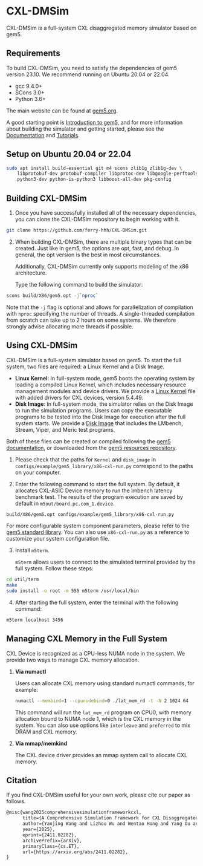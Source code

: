 # CXL-DMSim

CXL-DMSim is a full-system CXL disaggregated memory simulator based on gem5.

## Requirements

To build CXL-DMSim, you need to satisfy the dependencies of gem5 version 23.10. We recommend running on Ubuntu 20.04 or 22.04.

- gcc 9.4.0+
- SCons 3.0+
- Python 3.6+

The main website can be found at [gem5.org](http://www.gem5.org/).

A good starting point is [Introduction to gem5](http://www.gem5.org/Introduction), and for more information about building the simulator and getting started, please see the [Documentation](http://www.gem5.org/Documentation) and [Tutorials](http://www.gem5.org/Tutorials).

## Setup on Ubuntu 20.04 or 22.04

```bash
sudo apt install build-essential git m4 scons zlib1g zlib1g-dev \
    libprotobuf-dev protobuf-compiler libprotoc-dev libgoogle-perftools-dev \
    python3-dev python-is-python3 libboost-all-dev pkg-config
```

## Building CXL-DMSim

1. Once you have successfully installed all of the necessary dependencies, you can clone the CXL-DMSim repository to begin working with it.

```bash
git clone https://github.com/ferry-hhh/CXL-DMSim.git
```

2. When building CXL-DMSim, there are multiple binary types that can be created. Just like in gem5, the options are opt, fast, and debug. In general, the opt version is the best in most circumstances. 

   Additionally, CXL-DMSim currently only supports modeling of the x86 architecture.

   Type the following command to build the simulator:

```bash
scons build/X86/gem5.opt -j`nproc`
```

Note that the `-j` flag is optional and allows for parallelization of compilation with `nproc` specifying the number of threads. A single-threaded compilation from scratch can take up to 2 hours on some systems. We therefore strongly advise allocating more threads if possible.

## Using CXL-DMSim

CXL-DMSim is a full-system simulator based on gem5. To start the full system, two files are required: a Linux Kernel and a Disk Image.

- **Linux Kernel**: In full-system mode, gem5 boots the operating system by loading a compiled Linux Kernel, which includes necessary resource management modules and device drivers. We provide a [Linux Kernel](https://drive.google.com/drive/folders/1sxZBsedT19ntJdzN8MTkcbczMGXNXgrM?usp=sharing) file with added drivers for CXL devices, version 5.4.49.
- **Disk Image**: In full-system mode, the simulator relies on the Disk Image to run the simulation programs. Users can copy the executable programs to be tested into the Disk Image for execution after the full system starts. We provide a [Disk Image](https://drive.google.com/drive/folders/1sxZBsedT19ntJdzN8MTkcbczMGXNXgrM?usp=sharing) that includes the LMbench, Stream, Viper, and Meric test programs.

Both of these files can be created or compiled following the [gem5 documentation](https://www.gem5.org/documentation/general_docs/fullsystem/disks), or downloaded from the [gem5 resources repository](https://resources.gem5.org/).

1. Please check that the paths for `Kernel` and `disk_image` in `configs/example/gem5_library/x86-cxl-run.py` correspond to the paths on your computer.

2. Enter the following command to start the full system. By default, it allocates CXL-ASIC Device memory to run the lmbench latency benchmark test. The results of the program execution are saved by default in `m5out/board.pc.com_1.device`.

```bash
build/X86/gem5.opt configs/example/gem5_library/x86-cxl-run.py
```

For more configurable system component parameters, please refer to the [gem5 standard library](https://www.gem5.org/documentation/gem5-stdlib/overview). You can also use `x86-cxl-run.py` as a reference to customize your system configuration file.

3. Install `m5term`.

   `m5term` allows users to connect to the simulated terminal provided by the full system. Follow these steps:

```bash
cd util/term
make
sudo install -o root -m 555 m5term /usr/local/bin
```

4. After starting the full system, enter the terminal with the following command:

```bash
m5term localhost 3456
```

## Managing CXL Memory in the Full System

CXL Device is recognized as a CPU-less NUMA node in the system. We provide two ways to manage CXL memory allocation.

1. **Via numactl**

   Users can allocate CXL memory using standard numactl commands, for example:

   ```bash
   numactl --membind=1 --cpunodebind=0 ./lat_mem_rd -t -N 2 1024 64
   ```

   This command will run the `lat_mem_rd` program on CPU0, with memory allocation bound to NUMA node 1, which is the CXL memory in the system. You can also use options like `interleave` and `preferred` to mix DRAM and CXL memory.

2. **Via mmap/memkind**

   The CXL device driver provides an mmap system call to allocate CXL memory.

## Citation
If you find CXL-DMSim useful for your own work, please cite our paper as follows.
```tex
@misc{wang2025comprehensivesimulationframeworkcxl,
      title={A Comprehensive Simulation Framework for CXL Disaggregated Memory}, 
      author={Yanjing Wang and Lizhou Wu and Wentao Hong and Yang Ou and Zicong Wang and Sunfeng Gao and Jie Zhang and Sheng Ma and Dezun Dong and Xingyun Qi and Mingche Lai and Nong Xiao},
      year={2025},
      eprint={2411.02282},
      archivePrefix={arXiv},
      primaryClass={cs.ET},
      url={https://arxiv.org/abs/2411.02282}, 
}
```
